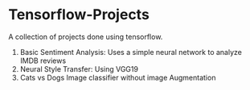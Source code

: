 # Tensorflow-Projects
A collection of projects done using tensorflow.
1. Basic Sentiment Analysis: 
  Uses a simple neural network to analyze IMDB reviews
2. Neural Style Transfer:
  Using VGG19
3. Cats vs Dogs Image classifier without image Augmentation
  
